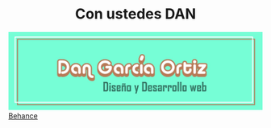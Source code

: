 <body>
<h1 align="center">Con ustedes DAN</h1>
<img src="img/banner git.jpg"></img>
<a href="https://www.behance.net/danielgarca10" target="_blank">Behance</a>
<!--
**Dan6090/Dan6090** is a ✨ _special_ ✨ repository because its `README.md` (this file) appears on your GitHub profile.

Here are some ideas to get you started:

- 🔭 I’m currently working on ...
- 🌱 I’m currently learning ...
- 👯 I’m looking to collaborate on ...
- 🤔 I’m looking for help with ...
- 💬 Ask me about ...
- 📫 How to reach me: ...
- 😄 Pronouns: ...
- ⚡ Fun fact: ...
-->
</body>

